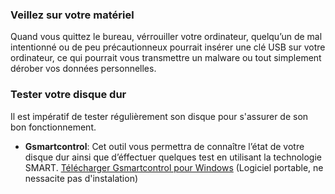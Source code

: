 ### Veillez sur votre matériel
Quand vous quittez le bureau, vérrouiller votre ordinateur, quelqu’un de mal intentionné ou de peu précautionneux pourrait insérer une clé USB sur votre ordinateur, ce qui pourrait vous transmettre un malware ou tout simplement dérober vos données personnelles.

### Tester votre disque dur
Il est impératif de tester régulièrement son disque pour s'assurer de son bon fonctionnement.

- **Gsmartcontrol**: Cet outil vous permettra de connaître l’état de votre disque dur ainsi que d’éffectuer quelques test en utilisant la technologie SMART. [Télécharger Gsmartcontrol pour Windows](http://sourceforge.net/projects/gsmartcontrol/files/0.8.7/gsmartcontrol-0.8.7.exe/download) (Logiciel portable, ne nessacite pas d'instalation)